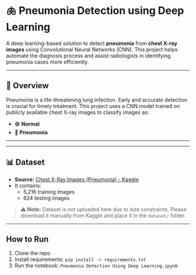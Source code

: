 # 🫁 Pneumonia Detection using Deep Learning

A deep learning-based solution to detect **pneumonia** from **chest X-ray images** using Convolutional Neural Networks (CNN). This project helps automate the diagnosis process and assist radiologists in identifying pneumonia cases more efficiently.

---

## 📌 Overview

Pneumonia is a life-threatening lung infection. Early and accurate detection is crucial for timely treatment. This project uses a CNN model trained on publicly available chest X-ray images to classify images as:

- 🟢 **Normal**
- 🔴 **Pneumonia**

---
---

## 📊 Dataset

- **Source:** [Chest X-Ray Images (Pneumonia) - Kaggle](https://www.kaggle.com/datasets/paultimothymooney/chest-xray-pneumonia)
- It contains:
  - 5,216 training images
  - 624 testing images

> ⚠️ **Note:** Dataset is not uploaded here due to size constraints. Please download it manually from Kaggle and place it in the `dataset/` folder.

---

## How to Run
1. Clone the repo
2. Install requirements: `pip install -r requirements.txt`
3. Run the notebook: `Pneumonia Detection Using Deep Learning.ipynb`



